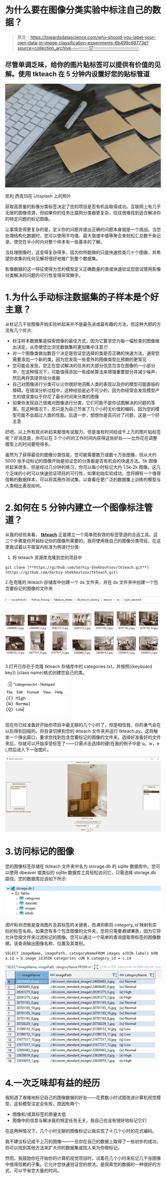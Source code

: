 # 为什么要在图像分类实验中标注自己的数据？

> 原文：<https://towardsdatascience.com/why-should-you-label-your-own-data-in-image-classification-experiments-6b499c68773e?source=collection_archive---------17----------------------->

## 尽管单调乏味，给你的图片贴标签可以提供有价值的见解。使用 tkteach 在 5 分钟内设置好您的贴标管道

![](img/949c45c8a29936c92bd5bac57b23ca45.png)

凯利·西克玛在 Unsplash 上的照片

获取高质量的影像分类标签决定了您的项目是否有机会取得成功。互联网上有几乎无限的图像资源，但如果你的任务比猫狗分类器更复杂，往往很难找到适合解决你的特定问题的标记图像。

让事情变得更复杂的是，定义你的问题并提出正确的问题本身就是一个挑战。当您处理结构化数据时，您可以使用平均值、最大值或中值等聚合来轻松汇总数千条记录，使您在半小时内对整个样本有一些基本的了解。

当处理图像时，这变得复杂得多，因为你所能做的只是快速检查几十个图像，并希望你收集的任何见解将很好地推广到整个数据集。

影像数据的这一特征使得为您的模型定义正确数量的类或快速验证您尝试使用影像分类解决的问题的可行性变得非常棘手。

# 1.为什么手动标注数据集的子样本是个好主意？

从标记几千张图像开始实验听起来并不是最先进或最有趣的方法，但这种大胆的方法有几个优点:

*   标注样本数据集是探索图像的最佳方式，因为它要求您为每一幅检查的图像做出决定，从而使您比浏览数据集时更加集中注意力
*   对一个图像类做出数百个决定是验证您选择的类是否正确的快速方法，通常您需要添加一个新的类，因为您发现一些意外的图像类型比预期的更常见
*   您可能会发现，您正在尝试解决的任务的大部分信息包含在图像的一小部分中，在这种情况下，可能值得添加一些成帧算法来增强重要部分并减少噪声，然后再将其提供给分类器
*   自己对图像进行分类可以让你很好地洞察人类的表现以及你的模型可能面临的障碍。在错误分析过程中，这种经验是必不可少的，因为你经常会发现模型产生的错误类似于你花了最长时间来分类的图像
*   如果你发现自己很难对图像进行分类，它们可能不是你试图解决的问题的答案。在这种情况下，您只是为自己节省了几个小时无价值的编码，因为您的模型可能不会超过人类的性能。后退一步，想想你是否问对了问题，这是一个好主意

好吧，以上所有观点听起来都很有说服力，但是谁有时间给成千上万的图片贴标签呢？好消息是，你可以在 3 个小时的工作时间内获得这些好处——比你花在调整模型上的时间要短得多。

虽然为了获得最佳的图像分类性能，您可能需要数万或数十万张图像，但从大约 5000 张手动标记的图像开始是验证您的分类器是否有机会的快速方法。5k 图像听起来很多，但是经过几分钟的练习，你可以每小时标记大约 1.5k-2k 图像。这几个乏味的小时可以快速验证项目的可行性，如果初始实验成功，您将拥有一个值得信赖的数据样本，可以将其用作测试集，以查看在更广泛的数据集上训练的模型与人类相比表现如何。

# 2.如何在 5 分钟内建立一个图像标注管道？

从我的经验来看， [**tkteach**](https://github.com/Serhiy-Shekhovtsov/tkteach.git) 正是建立一个简单而有效的标签管道的合适工具。这三个步骤是你开始标记你的图像所需要的，我将使用我自己的图像分类项目，在这里我试着以平面室内标准为例进行分类:

1.  将 tkteach 资源库克隆到您的项目中

```
git clone [**https://github.com/Serhiy-Shekhovtsov/tkteach.git**](https://github.com/Serhiy-Shekhovtsov/tkteach.git)
```

2.在克隆的 tkteach 存储库中创建一个 ds 文件夹，并在 ds 文件夹中创建一个包含要标记的图像的文件夹

![](img/bcd0a8dc7b3cda5b9eb159e302b95311.png)

3.打开已存在于克隆 tkteach 存储库中的 categories.txt，并按照({keyboard key}) {class name}格式创建您自己的类。

![](img/5c895596bb8167c96e771a085e1f7378.png)

现在你已经准备好开始你项目中最无聊的几个小时了，但是相信我，你的勇气会在以后得到回报的。将目录切换到您的 tkteach 文件夹并运行 tkteach.py。这将触发一个弹出窗口，要求您找到包含您要标记的图像的文件夹。选择好准备好的文件夹后，你就可以开始享受标签了——只需点击选择的键(在我的例子中是 q，w，e ),然后进入下一张图片。

![](img/a2be6616e55ddf4b4e138f2465b0e2d1.png)

# 3.访问标记的图像

您的图像标签存储在 tkteach 文件夹中名为 storage.db 的 sqlite 数据库中。您可以使用 dbeaver 或类似的 sqlite 数据库工具轻松访问它，只需选择 storage.db 路径。您的数据库应该如下所示:

![](img/f69af7e9a00122732c67ec19242650ab.png)

*图片*和*标签*表是查询图片及其标签的关键表，而*类别*表将 *category_id* 映射到实际的标签名称。如果您有多个包含图像的文件夹，您将只需要*数据集*表，因为它将允许您按文件夹过滤标记的图像。您可以通过一个简单的查询提取带标签的图像数据，该查询输出图像名称、位置及其类别。

```
SELECT imageName, imagePath, categoryNameFROM images aJOIN labels bON a.id = b.image_idJOIN categories cON b.category_id = c.id
```

![](img/a82cdb2d05d7d9cd571c9cc8667906f6.png)

# 4.一次乏味却有益的经历

我知道了艰难地标记自己的图像数据的好处——花费数小时试图改进计算机视觉模型，这些模型注定会失败，原因有两个:

*   图像和/或其标签的质量太低
*   图像中的信息与解决我的特定任务无关，我自己也没有很好地标记它们

在这两种情况下，几个小时无聊的图像标记让我实现了十几个小时的花式编码。

我不建议标记成千上万的图像——一旦你在自己的数据上取得了一些初步的成功，你可以找到其他方法来扩大你的数据集或找人来为你做标记。

然而，我鼓励你在开始你的计算机视觉项目时，试着花几个小时来标记几千张图像中值得信赖的子集。它允许您快速验证您的想法，是探索您的数据的一种很好的方式，可以节省您大量的时间。